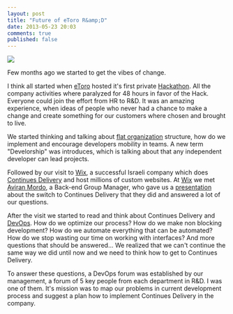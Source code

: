 ```yaml
---
layout: post
title: "Future of eToro R&amp;D"
date: 2013-05-23 20:03
comments: true
published: false
---
```


![](/images/EToro_logo_facebook_profile.jpg)

Few months ago we started to get the vibes of change.

I think all started when [eToro] hosted it's first private [Hackathon](http://en.wikipedia.org/wiki/Hackathon). All the company activities where paralyzed for 48 hours in favor of the Hack. Everyone could join the effort from HR to R&D. It was an amazing experience, when ideas of people who never had a chance to make a change and create something for our customers where chosen and brought to live.

We started thinking and talking about [flat organization](http://en.wikipedia.org/wiki/Flat_organization) structure, how do we implement and encourage developers mobility in teams. A new term "Develorship" was introduces, which is talking about that any independent developer can lead projects. 

Followed by our visit to [Wix](http://www.wix.com/), a successful Israeli company which does [Continues Delivery](http://en.wikipedia.org/wiki/Continuous_delivery) and host millions of custom websites. At [Wix](http://www.wix.com/) we met [Aviran Mordo](http://www.aviransplace.com), a Back-end Group Manager, who gave us a [presentation](http://www.slideshare.net/aviranwix/scaling-up-to-30-m-users) about the switch to Continues Delivery that they did and answered a lot of our questions. 

After the visit we started to read and think about Continues Delivery and [DevOps](http://en.wikipedia.org/wiki/DevOps). How do we optimize our process? How do we make non blocking development? How do we automate everything that can be automated? How do we stop wasting our time on working with interfaces? And more questions that should be answered… We realized that we can't continue the same way we did until now and we need to think how to get to Continues Delivery. 

To answer these questions, a DevOps forum was established by our management, a forum of 5 key people from each department in R&D. I was one of them. It's mission was to map our problems in current development process and suggest a plan how to implement Continues Delivery in the company.








[eToro]: http://www.etoro.com